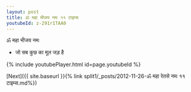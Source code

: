 ```yaml
---
layout: post
title: ॐ महा भीजय नमः ११ टाइम्स
youtubeId: z-291r1TAA0
---
```

 
 
 ॐ महा भीजय नमः  
 
 -  जो सब कुछ का मूल जड़ है 
 
  
 
  
 
 
 
 
 
 


{% include youtubePlayer.html id=page.youtubeId %}
 
[Next]({{ site.baseurl }}{% link  split1/_posts/2012-11-26-ॐ महा रेतसे नमः ११ टाइम्स.md%})
 
